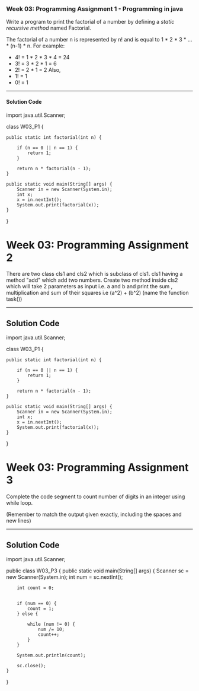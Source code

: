 ### Week 03: Programming Assignment 1 - Programming in java

Write a program to print the factorial of a number by defining a *static recursive method* named Factorial.

The factorial of a number n is represented by n! and is equal to 1 * 2 * 3 * ... * (n-1) * n. For example:
- 4! = 1 * 2 * 3 * 4 = 24
- 3! = 3 * 2 * 1 = 6
- 2! = 2 * 1 = 2
Also,
- 1! = 1
- 0! = 1

---

#### Solution Code

import java.util.Scanner;

class W03_P1 {
    
    public static int factorial(int n) {
        
        if (n == 0 || n == 1) {
            return 1;
        }
        
        return n * factorial(n - 1);
    }

    public static void main(String[] args) {
        Scanner in = new Scanner(System.in);
        int x;
        x = in.nextInt(); 
        System.out.print(factorial(x)); 
    }
}

# Week 03: Programming Assignment 2

There are two class cls1 and cls2 which is subclass of cls1.  cls1 having a method "add" which add two numbers. Create two method inside cls2 which will take 2 parameters as input i.e. a and b and print the sum , multiplication and sum of their squares i.e (a^2) + (b^2) (name the function task())

---

## Solution Code

import java.util.Scanner;

class W03_P1 {
    
    public static int factorial(int n) {
        
        if (n == 0 || n == 1) {
            return 1;
        }
        
        return n * factorial(n - 1);
    }

    public static void main(String[] args) {
        Scanner in = new Scanner(System.in);
        int x;
        x = in.nextInt(); 
        System.out.print(factorial(x)); 
    }
}

# Week 03: Programming Assignment 3

Complete the code segment to count number of digits in an integer using while loop.

(Remember to match the output given exactly, including the spaces and new lines)

---

## Solution Code

import java.util.Scanner;

public class W03_P3 {
    public static void main(String[] args) {
        Scanner sc = new Scanner(System.in);
        int num = sc.nextInt();
        
        
        int count = 0;
        
        
        if (num == 0) {
            count = 1;
        } else {
            
            while (num != 0) {
                num /= 10;
                count++;
            }
        }
        
        System.out.println(count);
        
        sc.close();
    }
}




